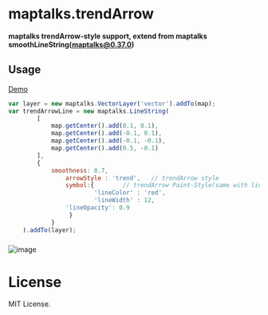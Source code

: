 # maptalks.trendArrow

**maptalks trendArrow-style support, extend from maptalks smoothLineString(maptalks@0.37.0)**

## Usage
[Demo](https://jsfiddle.net/JudeHu/ktgejn2v/)
```javascript
var layer = new maptalks.VectorLayer('vector').addTo(map);
var trendArrowLine = new maptalks.LineString(
		[
			map.getCenter().add(0.1, 0.1),
			map.getCenter().add(-0.1, 0.1),
			map.getCenter().add(-0.1, -0.1),
			map.getCenter().add(0.5, -0.1)
		], 
		{
		  	smoothness: 0.7,
          		arrowStyle : 'trend', 	// trendArrow style
          		symbol:{		// trendArrow Paint-Style(same with linestring paint-style)
            			'lineColor' : 'red',
            			'lineWidth' : 12,
				'lineOpacity': 0.9
         		 }
        	}
	).addTo(layer);
```

###  
![image](https://github.com/JudeHu/maptalks.trendArrow/blob/master/dist/trendarrow-demo.png)

# License   
MIT License.
